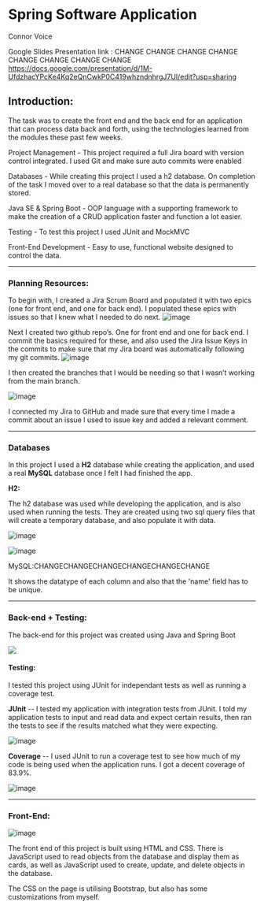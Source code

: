 Spring Software Application
====================================

Connor Voice

Google Slides Presentation link : CHANGE CHANGE CHANGE CHANGE CHANGE CHANGE CHANGE CHANGE https://docs.google.com/presentation/d/1M-UfdzhacYPcKe4Kq2eQnCwkP0C419whzndnhrgJ7UI/edit?usp=sharing

Introduction:
-------------

The task was to create the front end and the back end for an application that can process data back and forth, using the technologies learned from the modules these past few weeks.

Project Management - This project required a full Jira board with version control integrated. I used Git and make sure auto commits were enabled

Databases - While creating this project I used a h2 database. On completion of the task I moved over to a real database so that the data is permanently stored.

Java SE & Spring Boot - OOP language with a supporting framework to make the creation of a CRUD application faster and function a lot easier.

Testing - To test this project I used JUnit and MockMVC

Front-End Development - Easy to use, functional website designed to control the data.

* * * * *

### Planning Resources:

To begin with, I created a Jira Scrum Board and populated it with two epics (one for front end, and one for back end). I populated these epics with issues so that I knew what I needed to do next. 
![image](https://user-images.githubusercontent.com/93252743/146170193-76c3b6d1-0413-4e9e-9308-4bdbadc39c9a.png)

Next I created two github repo’s. One for front end and one for back end. I commit the basics required for these, and also used the Jira Issue Keys in the commits to make sure that my Jira board was automatically following my git commits. 
![image](https://user-images.githubusercontent.com/93252743/146170265-07c21083-67e2-40b6-9838-3e1bf8d52c59.png)

I then created the branches that I would be needing so that I wasn’t working from the main branch.

![image](https://user-images.githubusercontent.com/93252743/146170467-69408e7f-64f6-4de4-995e-763cf58834d9.png)

I connected my Jira to GitHub and made sure that every time I made a commit about an issue I used to issue key and added a relevant comment. 

* * * * *

### Databases

In this project I used a **H2** database while creating the application, and used a real **MySQL** database once I felt I had finished the app. 

**H2:**

The h2 database was used while developing the application, and is also used when running the tests. They are created using two sql query files that will create a temporary database, and also populate it with data.

![image](https://user-images.githubusercontent.com/93252743/146171325-f60f20f9-e1ef-49d3-9d9b-c8107c7c5c08.png)

![image](https://user-images.githubusercontent.com/93252743/146171347-9b25fc5f-928f-4ab5-9140-14978e006bbf.png)


MySQL:CHANGECHANGECHANGECHANGECHANGECHANGE 

It shows the datatype of each column and also that the 'name' field has to be unique.

* * * * *

### Back-end + Testing:

The back-end for this project was created using Java and Spring Boot

![](https://lh4.googleusercontent.com/3lqHWvWTZwx-yrqsHsXe5hn_YyjlA5x6Fg8IbVySVv2LlZI7SifJY8jBUsu0LQog6x92nF4ZzRbRBdZI-F_4MdVWcQI38LPBtHbLhomsw4pLhbjQsR6fBUCNHkve0XMP3V7CCbxy)

#### Testing:

I tested this project using JUnit for independant tests as well as running a coverage test. 

**JUnit** -- I tested my application with integration tests from JUnit. I told my application tests to input and read data and expect certain results, then ran the tests to see if the results matched what they were expecting. 

![image](https://user-images.githubusercontent.com/93252743/146186697-3c654eea-b332-40b4-8b7e-7a516c841b2b.png)

**Coverage** -- I used JUnit to run a coverage test to see how much of my code is being used when the application runs. I got a decent coverage of 83.9%. 

![image](https://user-images.githubusercontent.com/93252743/146187804-d4b6a42f-5323-4223-9d53-d37c9d9947e2.png)



* * * * *

### Front-End:

![image](https://user-images.githubusercontent.com/93252743/146178449-f00f057a-c11c-4c98-9082-0fdd4948bd1f.png)


The front end of this project is built using HTML and CSS. There is JavaScript used to read objects from the database and display them as cards, as well as JavaScript used to create, update, and delete objects in the database. 

The CSS on the page is utilising Bootstrap, but also has some customizations from myself. 



